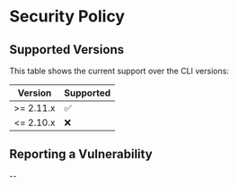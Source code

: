 # Security Policy

## Supported Versions

This table shows the current support over the CLI versions:

| Version   | Supported          |
| --------- | ------------------ |
| >= 2.11.x | :white_check_mark: |
| <= 2.10.x | :x:                |

## Reporting a Vulnerability

--
